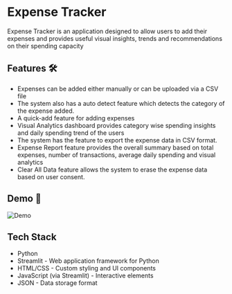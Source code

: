# Expense Tracker
Expense Tracker is an application designed to allow users to add their expenses and provides useful visual insights, trends and recommendations on their spending capacity

## Features :hammer_and_wrench:
- Expenses can be added either manually or can be uploaded via a CSV file
- The system also has a auto detect feature which detects the category of the expense added.
- A quick-add feature for adding expenses
- Visual Analytics dashboard provides category wise spending insights and daily spending trend of the users
- The system has the feature to export the expense data in CSV format.
- Expense Report feature provides the overall summary based on total expenses, number of transactions, average daily spending and visual analytics
- Clear All Data feature allows the system to erase the expense data based on user consent.

 ## Demo 📸
![Demo](./Demo/Demo.gif)

## Tech Stack
- Python
- Streamlit - Web application framework for Python
- HTML/CSS - Custom styling and UI components
- JavaScript (via Streamlit) - Interactive elements
- JSON - Data storage format
